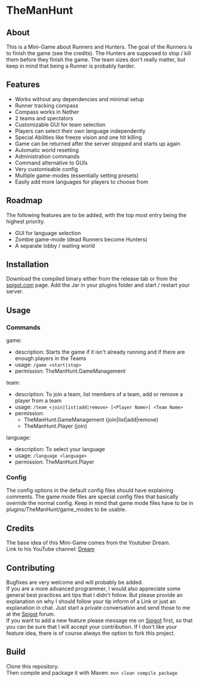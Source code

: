 # TheManHunt

## About
This is a Mini-Game about Runners and Hunters. The goal of the Runners is to finish the game (see the credits).
The Hunters are supposed to stop / kill them before they finish the game.
The team sizes don't really matter, but keep in mind that being a Runner is probably harder.

## Features
- Works without any dependencies and minimal setup
- Runner tracking compass
- Compass works in Nether
- 2 teams and spectators
- Customizable GUI for team selection
- Players can select their own language independently
- Special Abilities like freeze vision and one hit killing
- Game can be returned after the server stopped and starts up again
- Automatic world resetting
- Administration commands
- Command alternative to GUIs
- Very customisable config
- Multiple game-modes (essentially setting presets)
- Easily add more languages for players to choose from

## Roadmap
The following features are to be added, with the top most entry being the highest priority.
- GUI for language selection
- Zombie game-mode (dead Runners become Hunters)
- A separate lobby / waiting world

## Installation
Download the compiled binary either from the release tab or from the [spigot.com](https://www.spigotmc.org/resources/themanhunt.105044/) page.
Add the Jar in your plugins folder and start / restart your server.

## Usage

### Commands

game:
- description: Starts the game if it isn't already running and if there are enough players in the Teams
- usage: `/game <start|stop>`
- permission: TheManHunt.GameManagement

team:
- description: To join a team, list members of a team, add or remove a player from a team
- usage: `/team <join|list|add|remove> [<Player Name>] <Team Name>`
- permission:
  - TheManHunt.GameManagement (join|list|add|remove)
  - TheManHunt.Player (join)

language:
- description: To select your language
- usage: `/language <language>`
- permission: TheManHunt.Player


### Config
The config options in the default config files should have explaining comments.
The game mode files are special config files that basically override the normal config.
Keep in mind that game mode files have to be in plugins/TheManHunt/game_modes to be usable.

## Credits
The base idea of this Mini-Game comes from the Youtuber Dream. <br>
Link to his YouTube channel: [Dream](https://www.youtube.com/c/dream)

## Contributing
Bugfixes are very welcome and will probably be added.<br>
If you are a more advanced programmer, I would also appreciate some general best practices ant tips that I didn't follow.
But please provide an explanation on why I should follow your tip inform of a Link or just an explanation in chat.
Just start a private conversation and send those to me at the
[Spigot](https://www.spigotmc.org/members/cubelegend.1007733/) forum. <br>
If you want to add a new feature please message me on [Spigot](https://www.spigotmc.org/members/cubelegend.1007733/)
first, so that you can be sure that I will accept your contribution. 
If I don't like your feature idea, there is of course always the option to fork this project. 

## Build
Clone this repository. <br>
Then compile and package it with Maven: `mvn clean compile package`
